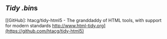 *Tidy* *.bin*s
--------------

[[GitHub]: htacg/tidy-html5 - The granddaddy of HTML tools, with support for modern standards http://www.html-tidy.org](https://github.com/htacg/tidy-html5)

